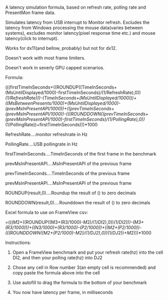 A latency simulation formula, based on refresh rate, polling rate and PresentMon frame data.

Simulates latency from USB interrupt to Monitor refresh. Excludes the latency from Windows processing the mouse data(varies between systems), excludes monitor latency(pixel response time etc.) and mouse latency(click to interrupt). 

Works for dx11(and bellow, probably) but not for dx12.

Doesn't work with most frame limiters.

Doesn't work in severly GPU capped scenarios.


Formula:

(((firstTimeInSeconds+((ROUNDUP((TimeInSeconds+(MsUntilDisplayed/1000)-firstTimeInSeconds)/(1/RefreshRate),0))*(1/RefreshRate)))-(TimeInSeconds+(MsUntilDisplayed/1000)))+((MsBetweenPresents/1000)+(MsUntilDisplayed/1000)-(prevMsInPresentAPI/1000))+((prevTimeInSeconds+(prevMsInPresentAPI/1000))-(((ROUNDDOWN((prevTimeInSeconds+(prevMsInPresentAPI/1000)-firstTimeInSeconds)/(1/PollingRate),0))*(1/PollingRate))+firstTimeInSeconds)))*1000


RefreshRate....monitor refreshrate in Hz

PollingRate....USB pollingrate in Hz

firstTimeInSeconds....TimeInSeconds of the first frame in the benchmark

prevMsInPresentAPI....MsInPresentAPI of the previous frame

prevTimeInSeconds....TimeInSeconds of the previous frame

prevMsInPresentAPI....MsInPresentAPI of the previous frame

ROUNDUP(result,0)....Roundup the result of () to zero decimals

ROUNDDOWN(result,0)....Rounddown the result of () to zero decimals


Excel formula to use on FrameView csv:

=((($M$2+((ROUNDUP((M3+(R3/1000)-$M$2)/(1/$DI$2),0))*(1/$DI$2)))-(M3+(R3/1000)))+((N3/1000)+(R3/1000)-(P2/1000))+((M2+(P2/1000))-(((ROUNDDOWN((M2+(P2/1000)-$M$2)/(1/$DJ$2),0))*(1/$DJ$2))+$M$2)))*1000


Instructions:

1) Open a FrameView benchmark and put your refresh rate(hz) into the cell DI2, and then your polling rate(hz) into DJ2

2) Chose any cell in Row number 3(an empty cell is recommended) and copy paste the formula above into the cell

3) Use autofill to drag the formula to the bottom of your benchmark

4) You now have latency per frame, in milliseconds
